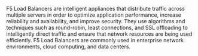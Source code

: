 F5 Load Balancers are intelligent appliances that distribute traffic across multiple servers in order to optimize application performance, increase reliability and availability, and improve security. They use algorithms and techniques such as round-robin, least connections, and SSL offloading to intelligently direct traffic and ensure that network resources are being used efficiently. F5 Load Balancers are commonly used in enterprise network environments, cloud computing, and data centers.

